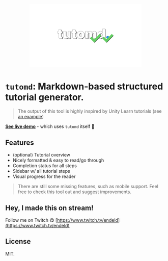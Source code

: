 <div align="center">
<img src="https://github.com/endel/tutomd/blob/master/logo.png?raw=1" width="70%" alt="tutomd" />
</div>

# `tutomd`: Markdown-based structured tutorial generator.

> The output of this tool is highly inspired by Unity Learn tutorials (see [an example](https://learn.unity.com/project/introduction-to-visual-scripting?uv=2021.1))

**[See live demo](https://endel.dev/tutomd/)** - which uses `tutomd` itself 🐶

## Features

- (optional) Tutorial overview
- Nicely formatted & easy to read/go through
- Completion status for all steps
- Sidebar w/ all tutorial steps
- Visual progress for the reader

> There are still some missing features, such as mobile support. Feel free to
> check this tool out and suggest improvements.

## Hey, I made this on stream!

Follow me on Twitch 😋 [https://www.twitch.tv/endeld](https://www.twitch.tv/endeld)

## License

MIT.
